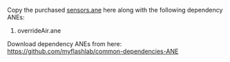 Copy the purchased [sensors.ane](https://www.myflashlabs.com/product/sensors-ane-adobe-air-native-extension/) here along with the following dependency ANEs:

1. overrideAir.ane

Download dependency ANEs from here: https://github.com/myflashlab/common-dependencies-ANE